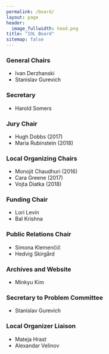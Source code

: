```yaml
---
permalink: /board/
layout: page
header:
  image_fullwidth: head.png
title: "IOL Board"
sitemap: false
---
```

### General Chairs
* Ivan Derzhanski
* Stanislav Gurevich

### Secretary
* Harold Somers

### Jury Chair
* Hugh Dobbs (2017)
* Maria Rubinstein (2018)

### Local Organizing Chairs
* Monojit Chaudhuri (2016)
* Cara Greene (2017)
* Vojta Diatka (2018)

### Funding Chair
* Lori Levin
* Bal Krishna

### Public Relations Chair
* Simona Klemenčič
* Hedvig Skirgård

### Archives and Website
* Minkyu Kim

### Secretary to Problem Committee
* Stanislav Gurevich

### Local Organizer Liaison
* Mateja Hrast
* Alexandar Velinov